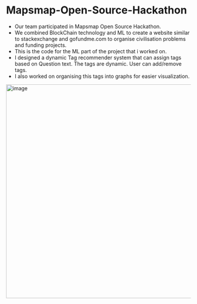 # Mapsmap-Open-Source-Hackathon
* Our team participated in Mapsmap Open Source Hackathon.
* We combined BlockChain technology and ML to create a website similar to stackexchange and gofundme.com to organise civilisation problems and funding projects. 
* This is the code for the ML part of the project that i worked on.
* I designed a dynamic Tag recommender system that can assign tags based on Question text. The tags are dynamic. User can add/remove tags.
* I also worked on organising this tags into graphs for easier visualization.
<img width="584" alt="image" src="https://user-images.githubusercontent.com/76562393/161695757-d904e1b4-653c-4ca4-abcc-f3ea6039e58a.png">

